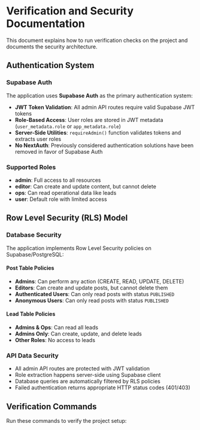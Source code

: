 # Verification and Security Documentation

This document explains how to run verification checks on the project and documents the security architecture.

## Authentication System

### Supabase Auth
The application uses **Supabase Auth** as the primary authentication system:

- **JWT Token Validation**: All admin API routes require valid Supabase JWT tokens
- **Role-Based Access**: User roles are stored in JWT metadata (`user_metadata.role` or `app_metadata.role`)
- **Server-Side Utilities**: `requireAdmin()` function validates tokens and extracts user roles
- **No NextAuth**: Previously considered authentication solutions have been removed in favor of Supabase Auth

### Supported Roles
- **admin**: Full access to all resources
- **editor**: Can create and update content, but cannot delete
- **ops**: Can read operational data like leads
- **user**: Default role with limited access

## Row Level Security (RLS) Model

### Database Security
The application implements Row Level Security policies on Supabase/PostgreSQL:

#### Post Table Policies
- **Admins**: Can perform any action (CREATE, READ, UPDATE, DELETE)
- **Editors**: Can create and update posts, but cannot delete them
- **Authenticated Users**: Can only read posts with status `PUBLISHED`
- **Anonymous Users**: Can only read posts with status `PUBLISHED`

#### Lead Table Policies
- **Admins & Ops**: Can read all leads
- **Admins Only**: Can create, update, and delete leads
- **Other Roles**: No access to leads

### API Data Security
- All admin API routes are protected with JWT validation
- Role extraction happens server-side using Supabase client
- Database queries are automatically filtered by RLS policies
- Failed authentication returns appropriate HTTP status codes (401/403)

## Verification Commands

Run these commands to verify the project setup: